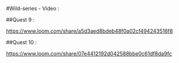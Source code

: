 #Wild-series - Video :

##Quest 9 :

https://www.loom.com/share/a5d3aed8bdeb48f0a02cf494243516f8

##Quest 10 :

https://www.loom.com/share/07e4412192d042588bbe0c61df8da9fc